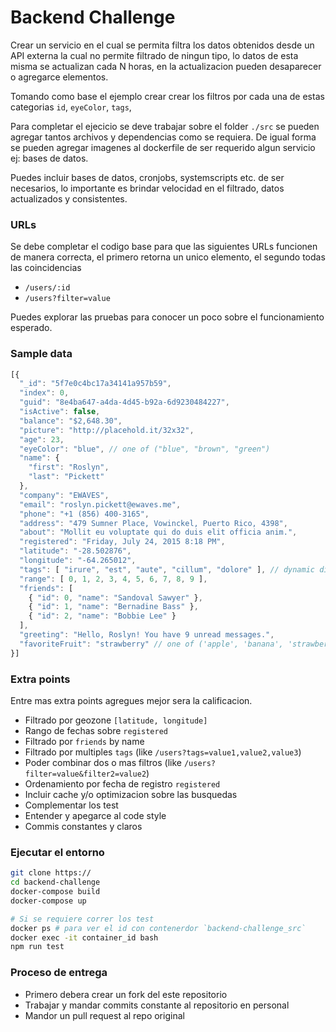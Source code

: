 # Backend Challenge

Crear un servicio en el cual se permita filtra los datos obtenidos desde un API externa la cual no permite filtrado de ningun tipo, lo datos de esta misma se actualizan cada N horas, en la actualizacion pueden desaparecer o agregarce elementos.

Tomando como base el ejemplo crear crear los filtros por cada una de estas categorias `id`, `eyeColor`, `tags`,

Para completar el ejecicio se deve trabajar sobre el folder `./src` se pueden agregar tantos archivos y dependencias como se requiera. De igual forma se pueden agregar imagenes al dockerfile de ser requerido algun servicio ej: bases de datos.

Puedes incluir bases de datos, cronjobs, systemscripts etc. de ser necesarios, lo importante es brindar velocidad en el filtrado, datos actualizados y consistentes.

### URLs

Se debe completar el codigo base para que las siguientes URLs funcionen de manera correcta, el primero retorna un unico elemento, el segundo todas las coincidencias

- `/users/:id`
- `/users?filter=value`

Puedes explorar las pruebas para conocer un poco sobre el funcionamiento esperado.

### Sample data

```js
[{
  "_id": "5f7e0c4bc17a34141a957b59",
  "index": 0,
  "guid": "8e4ba647-a4da-4d45-b92a-6d9230484227",
  "isActive": false,
  "balance": "$2,648.30",
  "picture": "http://placehold.it/32x32",
  "age": 23,
  "eyeColor": "blue", // one of ("blue", "brown", "green")
  "name": {
    "first": "Roslyn",
    "last": "Pickett"
  },
  "company": "EWAVES",
  "email": "roslyn.pickett@ewaves.me",
  "phone": "+1 (856) 400-3165",
  "address": "479 Sumner Place, Vowinckel, Puerto Rico, 4398",
  "about": "Mollit eu voluptate qui do duis elit officia anim.",
  "registered": "Friday, July 24, 2015 8:18 PM",
  "latitude": "-28.502876",
  "longitude": "-64.265012",
  "tags": [ "irure", "est", "aute", "cillum", "dolore" ], // dynamic dic
  "range": [ 0, 1, 2, 3, 4, 5, 6, 7, 8, 9 ],
  "friends": [
    { "id": 0, "name": "Sandoval Sawyer" },
    { "id": 1, "name": "Bernadine Bass" },
    { "id": 2, "name": "Bobbie Lee" }
  ],
  "greeting": "Hello, Roslyn! You have 9 unread messages.",
  "favoriteFruit": "strawberry" // one of ('apple', 'banana', 'strawberry')
}]
```

### Extra points

Entre mas extra points agregues mejor sera la calificacion.

- Filtrado por geozone `[latitude, longitude]`
- Rango de fechas sobre `registered`
- Filtrado por `friends` by name
- Filtrado por multiples `tags` (like `/users?tags=value1,value2,value3`)
- Poder combinar dos o mas filtros (like `/users?filter=value&filter2=value2`)
- Ordenamiento por fecha de registro `registered`
- Incluir cache y/o optimizacion sobre las busquedas
- Complementar los test
- Entender y apegarce al code style
- Commis constantes y claros

### Ejecutar el entorno

```sh
git clone https://
cd backend-challenge
docker-compose build
docker-compose up

# Si se requiere correr los test
docker ps # para ver el id con contenerdor `backend-challenge_src`
docker exec -it container_id bash
npm run test
```
### Proceso de entrega

- Primero debera crear un fork del este repositorio
- Trabajar y mandar commits constante al repositorio en personal
- Mandor un pull request al repo original
